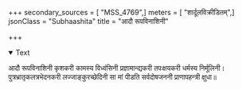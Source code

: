+++
secondary_sources = [ "MSS_4769",]
meters = [ "शार्दूलविक्रीडितम्",]
jsonClass = "Subhaashita"
title = "आदौ रूपविनाशिनी"

+++

<details open><summary>Text</summary>

आदौ रूपविनाशिनी कृशकरी कामस्य विध्वंसिनी प्रज्ञामान्द्यकरी तपःक्षयकरी धर्मस्य निर्मूलिनी।  
पुत्रभ्रातृकलत्रभेदनकरी लज्जाङ्कुरच्छेदिनी सा मां पीडति सर्वदोषजननी प्राणापहन्त्री क्षुधा॥
</details>
